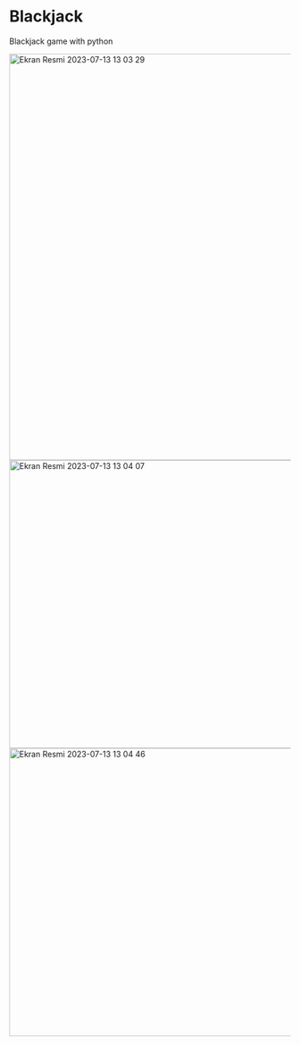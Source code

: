 # Blackjack
Blackjack game with python



<img width="728" alt="Ekran Resmi 2023-07-13 13 03 29" src="https://github.com/MetinKagit/Blackjack/assets/76729066/06d5aedb-c0c8-48a6-b5b1-af019372d488">

<img width="516" alt="Ekran Resmi 2023-07-13 13 04 07" src="https://github.com/MetinKagit/Blackjack/assets/76729066/217a4f2a-7625-426c-b2b9-1c128f7e5c16">
<img width="516" alt="Ekran Resmi 2023-07-13 13 04 46" src="https://github.com/MetinKagit/Blackjack/assets/76729066/e9af3cae-cd41-4503-9c71-7a4638365d0c">
